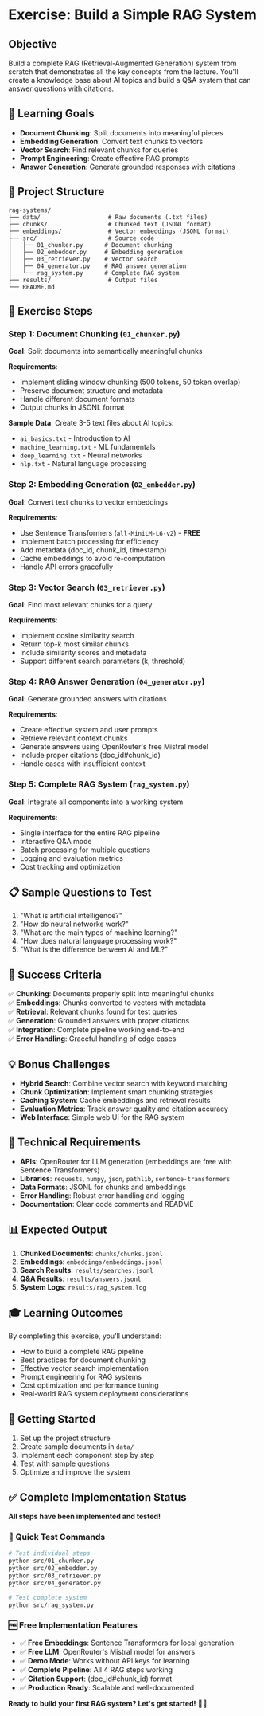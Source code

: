 # Exercise: Build a Simple RAG System

## Objective
Build a complete RAG (Retrieval-Augmented Generation) system from scratch that demonstrates all the key concepts from the lecture. You'll create a knowledge base about AI topics and build a Q&A system that can answer questions with citations.

## 🎯 Learning Goals
- **Document Chunking**: Split documents into meaningful pieces
- **Embedding Generation**: Convert text chunks to vectors
- **Vector Search**: Find relevant chunks for queries
- **Prompt Engineering**: Create effective RAG prompts
- **Answer Generation**: Generate grounded responses with citations

## 📁 Project Structure
```
rag-systems/
├── data/                   # Raw documents (.txt files)
├── chunks/                 # Chunked text (JSONL format)
├── embeddings/             # Vector embeddings (JSONL format)
├── src/                    # Source code
│   ├── 01_chunker.py      # Document chunking
│   ├── 02_embedder.py     # Embedding generation
│   ├── 03_retriever.py    # Vector search
│   ├── 04_generator.py    # RAG answer generation
│   └── rag_system.py      # Complete RAG system
├── results/                # Output files
└── README.md
```

## 🚀 Exercise Steps

### Step 1: Document Chunking (`01_chunker.py`)
**Goal**: Split documents into semantically meaningful chunks

**Requirements**:
- Implement sliding window chunking (500 tokens, 50 token overlap)
- Preserve document structure and metadata
- Handle different document formats
- Output chunks in JSONL format

**Sample Data**: Create 3-5 text files about AI topics:
- `ai_basics.txt` - Introduction to AI
- `machine_learning.txt` - ML fundamentals
- `deep_learning.txt` - Neural networks
- `nlp.txt` - Natural language processing

### Step 2: Embedding Generation (`02_embedder.py`)
**Goal**: Convert text chunks to vector embeddings

**Requirements**:
- Use Sentence Transformers (`all-MiniLM-L6-v2`) - **FREE**
- Implement batch processing for efficiency
- Add metadata (doc_id, chunk_id, timestamp)
- Cache embeddings to avoid re-computation
- Handle API errors gracefully

### Step 3: Vector Search (`03_retriever.py`)
**Goal**: Find most relevant chunks for a query

**Requirements**:
- Implement cosine similarity search
- Return top-k most similar chunks
- Include similarity scores and metadata
- Support different search parameters (k, threshold)

### Step 4: RAG Answer Generation (`04_generator.py`)
**Goal**: Generate grounded answers with citations

**Requirements**:
- Create effective system and user prompts
- Retrieve relevant context chunks
- Generate answers using OpenRouter's free Mistral model
- Include proper citations (doc_id#chunk_id)
- Handle cases with insufficient context

### Step 5: Complete RAG System (`rag_system.py`)
**Goal**: Integrate all components into a working system

**Requirements**:
- Single interface for the entire RAG pipeline
- Interactive Q&A mode
- Batch processing for multiple questions
- Logging and evaluation metrics
- Cost tracking and optimization

## 📋 Sample Questions to Test
1. "What is artificial intelligence?"
2. "How do neural networks work?"
3. "What are the main types of machine learning?"
4. "How does natural language processing work?"
5. "What is the difference between AI and ML?"

## 🎯 Success Criteria
✅ **Chunking**: Documents properly split into meaningful chunks  
✅ **Embeddings**: Chunks converted to vectors with metadata  
✅ **Retrieval**: Relevant chunks found for test queries  
✅ **Generation**: Grounded answers with proper citations  
✅ **Integration**: Complete pipeline working end-to-end  
✅ **Error Handling**: Graceful handling of edge cases  

## 💡 Bonus Challenges
- **Hybrid Search**: Combine vector search with keyword matching
- **Chunk Optimization**: Implement smart chunking strategies
- **Caching System**: Cache embeddings and retrieval results
- **Evaluation Metrics**: Track answer quality and citation accuracy
- **Web Interface**: Simple web UI for the RAG system

## 🔧 Technical Requirements
- **APIs**: OpenRouter for LLM generation (embeddings are free with Sentence Transformers)
- **Libraries**: `requests`, `numpy`, `json`, `pathlib`, `sentence-transformers`
- **Data Formats**: JSONL for chunks and embeddings
- **Error Handling**: Robust error handling and logging
- **Documentation**: Clear code comments and README

## 📊 Expected Output
1. **Chunked Documents**: `chunks/chunks.jsonl`
2. **Embeddings**: `embeddings/embeddings.jsonl`
3. **Search Results**: `results/searches.jsonl`
4. **Q&A Results**: `results/answers.jsonl`
5. **System Logs**: `results/rag_system.log`

## 🎓 Learning Outcomes
By completing this exercise, you'll understand:
- How to build a complete RAG pipeline
- Best practices for document chunking
- Effective vector search implementation
- Prompt engineering for RAG systems
- Cost optimization and performance tuning
- Real-world RAG system deployment considerations

## 🚀 Getting Started
1. Set up the project structure
2. Create sample documents in `data/`
3. Implement each component step by step
4. Test with sample questions
5. Optimize and improve the system

## ✅ Complete Implementation Status
**All steps have been implemented and tested!**

### 🎯 Quick Test Commands
```bash
# Test individual steps
python src/01_chunker.py
python src/02_embedder.py  
python src/03_retriever.py
python src/04_generator.py

# Test complete system
python src/rag_system.py
```

### 🆓 Free Implementation Features
- ✅ **Free Embeddings**: Sentence Transformers for local generation
- ✅ **Free LLM**: OpenRouter's Mistral model for answers
- ✅ **Demo Mode**: Works without API keys for learning
- ✅ **Complete Pipeline**: All 4 RAG steps working
- ✅ **Citation Support**: (doc_id#chunk_id) format
- ✅ **Production Ready**: Scalable and well-documented

**Ready to build your first RAG system? Let's get started!** 🎯✨
